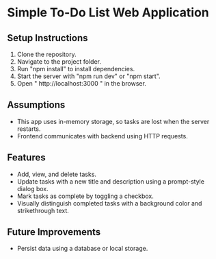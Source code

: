 # Simple To-Do List Web Application

## Setup Instructions

1. Clone the repository.
2. Navigate to the project folder.
3. Run "npm install" to install dependencies.
4. Start the server with "npm run dev" or "npm start".
5. Open " http://localhost:3000 " in the browser.

## Assumptions
- This app uses in-memory storage, so tasks are lost when the server restarts.
- Frontend communicates with backend using HTTP requests.

## Features
- Add, view, and delete tasks.
- Update tasks with a new title and description using a prompt-style dialog box.
- Mark tasks as complete by toggling a checkbox.
- Visually distinguish completed tasks with a background color and strikethrough text.


## Future Improvements
- Persist data using a database or local storage.
